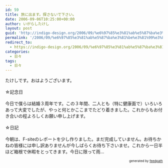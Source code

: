 ```yaml
---
id: 59
title: 旅に出ます。探さないで下さい。
date: 2006-09-06T10:25:00+00:00
author: いがらしたけし
layout: post
guid: 'http://indigo-design.org/2006/09/%e6%97%85%e3%81%ab%e5%87%ba%e3%81%be%e3%81%99%e3%80%82%e6%8e%a2%e3%81%95%e3%81%aa%e3%81%84%e3%81%a7%e4%b8%8b%e3%81%95%e3%81%84%e3%80%82/'
permalink: '/2006/09/%e6%97%85%e3%81%ab%e5%87%ba%e3%81%be%e3%81%99%e3%80%82%e6%8e%a2%e3%81%95%e3%81%aa%e3%81%84%e3%81%a7%e4%b8%8b%e3%81%95%e3%81%84%e3%80%82/'
redirect_to:
  - https://indigo-design.org/2006/09/%e6%97%85%e3%81%ab%e5%87%ba%e3%81%be%e3%81%99%e3%80%82%e6%8e%a2%e3%81%95%e3%81%aa%e3%81%84%e3%81%a7%e4%b8%8b%e3%81%95%e3%81%84%e3%80%82/
categories:
  - 日々
tags:
  - 日々
---
```

たけしです。おはようございます。<br /><br />☆記念日<br /><br />今日で僕らは結婚３周年です。この３年間、二人とも（特に健康面で）いろいろあって大変でしたが、やっと何とかここまでたどり着きました。これからもお付き合いの程よろしくお願い申し上げます。<br /><br />☆日記<br /><br />今朝は、F-siteのレポートを少し作りました。まだ完成していません。お待ちかねの皆様には申し訳ありませんが今しばらくお待ち下さいませ。これから一日半ほど箱根で休暇をとってきます。今日に限って雨…
<div style="text-align: right;font-size: 10px">
&nbsp;&nbsp;<span>generated by <a href="http://feedpath.jp">feedpath</a></span>
</div>